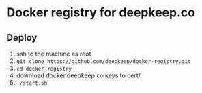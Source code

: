 # Docker registry for deepkeep.co

## Deploy

1. ssh to the machine as root
2. `git clone https://github.com/deepkeep/docker-registry.git`
3. `cd docker-registry`
4. download docker.deepkeep.co keys to cert/
5. `./start.sh`
